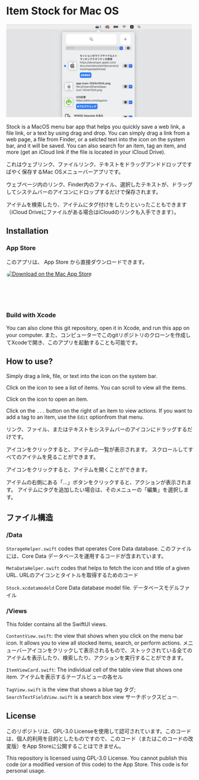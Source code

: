 #  Item Stock for Mac OS

<img width="500" alt="image" src="/github-image.png">

Stock is a MacOS menu bar app that helps you quickly save a web link, a file link, or a text by using drag and drop.
You can simply drag a link from a web page, a file from Finder, or a selcted text into the icon on the system bar, and it will be saved.
You can also search for an item, tag an item, and more (get an iCloud link if the file is located in your iCloud Drive).

これはウェブリンク、ファイルリンク、テキストをドラッグアンドドロップですばやく保存するMac OSメニューバーアプリです。

ウェブページ内のリンク、Finder内のファイル、選択したテキストが、ドラッグしてシステムバーのアイコンにドロップするだけで保存されます。

アイテムを検索したり、アイテムにタグ付けをしたりといったこともできます（iCloud Driveにファイルがある場合はiCloudのリンクも入手できます）。

## Installation

### App Store

このアプリは、 App Store から直接ダウンロードできます。

<a href="https://apps.apple.com/jp/app/%E3%82%A2%E3%82%A4%E3%83%86%E3%83%A0-%E3%82%B9%E3%83%88%E3%83%83%E3%82%AF/id1569290801?mt=12&amp;itsct=apps_box_badge&amp;itscg=30200" style="display: inline-block; overflow: hidden; border-top-left-radius: 13px; border-top-right-radius: 13px; border-bottom-right-radius: 13px; border-bottom-left-radius: 13px; width: 250px; height: 83px;"><img src="https://tools.applemediaservices.com/api/badges/download-on-the-mac-app-store/black/en-us?size=250x83&amp;releaseDate=1621987200&h=29dc1b06c246da8a51f206df8657ab77" alt="Download on the Mac App Store" style="border-top-left-radius: 13px; border-top-right-radius: 13px; border-bottom-right-radius: 13px; border-bottom-left-radius: 13px; width: 250px; height: 83px;"></a>

### Build with Xcode

You can also clone this git repository, open it in Xcode, and run this app on your computer.
また、コンピューターでこのgitリポジトリのクローンを作成してXcodeで開き、このアプリを起動することも可能です。

## How to use?

Simply drag a link, file, or text into the icon on the system bar.

Click on the icon to see a list of items.
You can scroll to view all the items.

Click on the icon to open an item.

Click on the `...` button on the right of an item to view actions.
If you want to add a tag to an item, use the `Edit` optionfrom that menu.

リンク、ファイル、またはテキストをシステムバーのアイコンにドラッグするだけです。

アイコンをクリックすると、アイテムの一覧が表示されます。
スクロールしてすべてのアイテムを見ることができます。

アイコンをクリックすると、アイテムを開くことができます。

アイテムの右側にある「...」ボタンをクリックすると、アクションが表示されます。
アイテムにタグを追加したい場合は、そのメニューの「編集」を選択します。

## ファイル構造

### /Data

`StorageHelper.swift` codes that operates Core Data database. このファイルには、Core Data データベースを運用するコードが含まれています。

`MetaDataHelper.swift` codes that helps to fetch the icon and title of a given URL. URLのアイコンとタイトルを取得するためのコード

`Stock.xcdatamodeld` Core Data database model file. データベースモデルファイル

### /Views

This folder contains all the SwiftUI views.

`ContentView.swift`: the view that shows when you click on the menu bar icon. It allows you to view all stocked items, search, or perform actions. メニューバーアイコンをクリックして表示されるもので、ストックされている全てのアイテムを表示したり、検索したり、アクションを実行することができます。

`ItemViewCard.swift`: The individual cell of the table view that shows one item. アイテムを表示するテーブルビューの各セル

`TagView.swift` is the view that shows a blue tag タグ; `SearchTextFieldView.swift` is a search box view サーチボックスビュー.

## License

このリポジトリは、GPL-3.0 Licenseを使用して認可されています。このコードは、個人的利用を目的としたものですので、このコード（またはこのコードの改変版）をApp Storeに公開することはできません。

This repository is licensed using GPL-3.0 License. You cannot publish this code (or a modified version of this code) to the App Store. This code is for personal usage.

